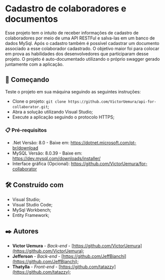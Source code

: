 # Cadastro de colaboradores e documentos

Esse projeto tem o intuito de receber informações de cadastro de colaboradores por meio de uma API RESTFul e salva-las em um banco de dados MySql. Após o cadastro também é possível cadastrar um documento associado a esse colaborador cadastrado.
O objetivo maior foi para colocar em prova as habilidades dos desenvolvedores que participaram desse projeto.
O projeto é auto-documentado utilizando o próprio swagger gerado juntamente com a aplicação.

## 🚀 Começando

Teste o projeto em sua máquina seguindo as seguintes instruções:
- Clone o projeto: `git clone https://github.com/VictorUemura/api-for-collaborator.git`;
- Abra a solução utilizando Visual Studio;
- Execute a aplicação seguindo o protocolo HTTPS;

### 📋 Pré-requisitos

- .Net Versão: 8.0 - Baixe em: https://dotnet.microsoft.com/pt-br/download
- MySQL Versão: 8.0.39 - Baixe em: https://dev.mysql.com/downloads/installer/
- Interface gráfica (Opcional): https://github.com/VictorUemura/for-collaborator

## 🛠️ Construído com

* Visual Studio;
* Visual Studio Code;
* MySql Workbench;
* Entity Framework;

## ✒️ Autores

* **Victor Uemura** - *Back-end* - [https://github.com/VictorUemura](https://github.com/VictorUemura);
* **Jefferson** - *Back-end* - [https://github.com/JeffBianchi](https://github.com/JeffBianchi);
* **Thatylla** - *Front-end* - [https://github.com/tatazzy](https://github.com/tatazzy);
